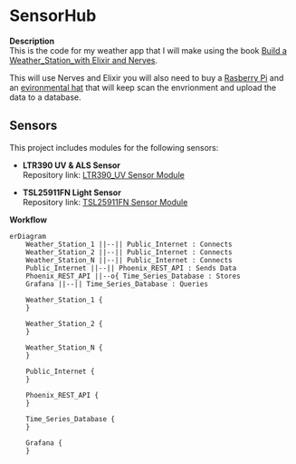 # SensorHub

**Description**  
This is the code for my weather app that I will make using the book [Build a Weather_Station_with Elixir and Nerves](https://pragprog.com/titles/passweather/build-a-weather-station-with-elixir-and-nerves/).  
  
This will use Nerves and Elixir you will also need to buy a [Rasberry Pi](https://www.pishop.us/product/raspberry-pi-zero-2w-with-headers/?searchid=0&search_query=zero+w) and an [evironmental hat](https://www.pishop.us/product/environment-sensor-hat-for-raspberry-pi-i2c-bus/?searchid=0&search_query=i2c+hat) that will keep scan the envrionment and upload the data to a database.  
  
## Sensors  
  
This project includes modules for the following sensors:  

- **LTR390 UV & ALS Sensor**  
  Repository link: [LTR390_UV Sensor Module](https://github.com/adamvietro/Weather-App/tree/Build_Firmware/sensor_hub_poncho/ltr390_uv)  

- **TSL25911FN Light Sensor**  
  Repository link: [TSL25911FN Sensor Module](https://github.com/adamvietro/Weather-App/tree/Build_Firmware/sensor_hub_poncho/tsl25911fn)  

**Workflow**  
```mermaid
erDiagram
    Weather_Station_1 ||--|| Public_Internet : Connects
    Weather_Station_2 ||--|| Public_Internet : Connects
    Weather_Station_N ||--|| Public_Internet : Connects
    Public_Internet ||--|| Phoenix_REST_API : Sends Data
    Phoenix_REST_API ||--o{ Time_Series_Database : Stores
    Grafana ||--|| Time_Series_Database : Queries

    Weather_Station_1 {
    }

    Weather_Station_2 {
    }

    Weather_Station_N {
    }

    Public_Internet {
    }

    Phoenix_REST_API {
    }

    Time_Series_Database {
    }

    Grafana {
    }
```